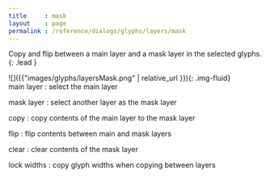 ```yaml
---
title     : mask
layout    : page
permalink : /reference/dialogs/glyphs/layers/mask
---
```


Copy and flip between a main layer and a mask layer in the selected glyphs.
{: .lead }


<div class='row'>

<div class='col-sm-4' markdown='1'>
![]({{"images/glyphs/layersMask.png" | relative_url }}){: .img-fluid}
</div>

<div class='col-sm-8' markdown='1'>
main layer
: select the main layer

mask layer
: select another layer as the mask layer

copy
: copy contents of the main layer to the mask layer

flip
: flip contents between main and mask layers

clear
: clear contents of the mask layer

lock widths
: copy glyph widths when copying between layers
</div>

</div>
